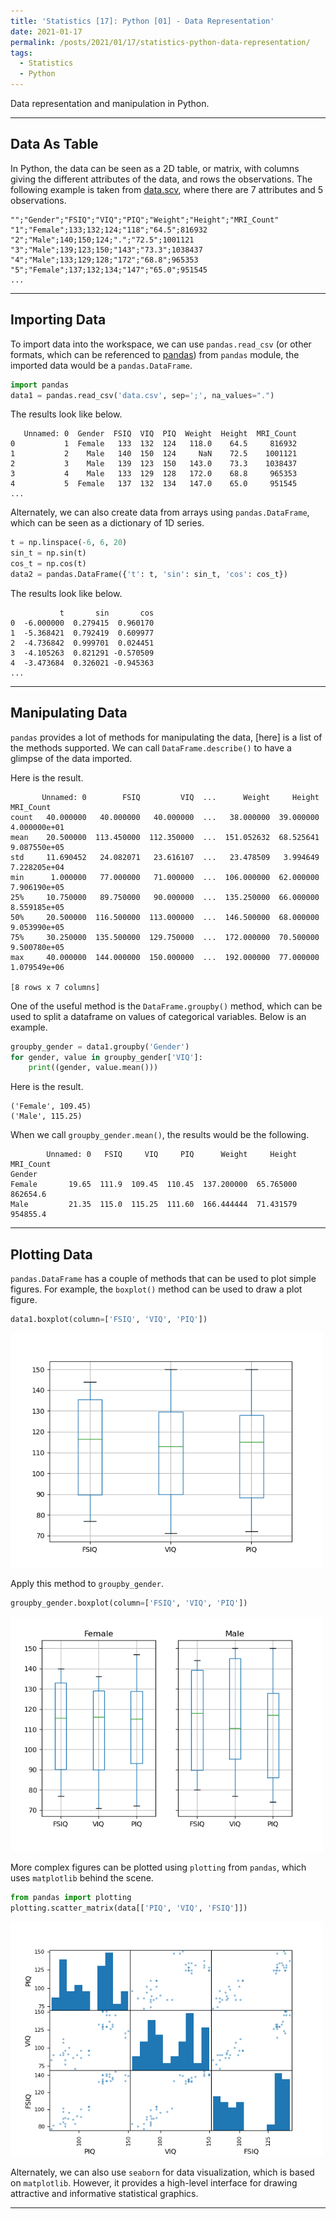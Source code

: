 ```yaml
---
title: 'Statistics [17]: Python [01] - Data Representation'
date: 2021-01-17
permalink: /posts/2021/01/17/statistics-python-data-representation/
tags:
  - Statistics
  - Python
---
```


Data representation and manipulation in Python.

---
## Data As Table
In Python, the data can be seen as a 2D table, or matrix, with columns giving the different attributes of the data, and rows the observations. The following example is taken from [data.scv](https://scipy-lectures.org/packages/statistics/index.html), where there are 7 attributes and 5 observations.

```
"";"Gender";"FSIQ";"VIQ";"PIQ";"Weight";"Height";"MRI_Count"
"1";"Female";133;132;124;"118";"64.5";816932
"2";"Male";140;150;124;".";"72.5";1001121
"3";"Male";139;123;150;"143";"73.3";1038437
"4";"Male";133;129;128;"172";"68.8";965353
"5";"Female";137;132;134;"147";"65.0";951545
...
```

---
## Importing Data
To import data into the workspace, we can use `pandas.read_csv` (or other formats, which can be referenced to [pandas](https://pandas.pydata.org/docs/reference/index.html)) from `pandas` module, the imported data would be a `pandas.DataFrame`.

```python
import pandas
data1 = pandas.read_csv('data.csv', sep=';', na_values=".")
```

The results look like below.

```
   Unnamed: 0  Gender  FSIQ  VIQ  PIQ  Weight  Height  MRI_Count
0           1  Female   133  132  124   118.0    64.5     816932
1           2    Male   140  150  124     NaN    72.5    1001121
2           3    Male   139  123  150   143.0    73.3    1038437
3           4    Male   133  129  128   172.0    68.8     965353
4           5  Female   137  132  134   147.0    65.0     951545
...
```

Alternately, we can also create data from arrays using `pandas.DataFrame`, which can be seen as a dictionary of 1D series. 

```python
t = np.linspace(-6, 6, 20)
sin_t = np.sin(t)
cos_t = np.cos(t)
data2 = pandas.DataFrame({'t': t, 'sin': sin_t, 'cos': cos_t})  
```

The results look like below.

```
           t       sin       cos
0  -6.000000  0.279415  0.960170
1  -5.368421  0.792419  0.609977
2  -4.736842  0.999701  0.024451
3  -4.105263  0.821291 -0.570509
4  -3.473684  0.326021 -0.945363
...
```

---
## Manipulating Data
`pandas` provides a lot of methods for manipulating the data, [here] is a list of the methods supported. We can call `DataFrame.describe()` to have a glimpse of the data imported.

Here is the result.

```
       Unnamed: 0        FSIQ         VIQ  ...      Weight     Height     MRI_Count
count   40.000000   40.000000   40.000000  ...   38.000000  39.000000  4.000000e+01
mean    20.500000  113.450000  112.350000  ...  151.052632  68.525641  9.087550e+05
std     11.690452   24.082071   23.616107  ...   23.478509   3.994649  7.228205e+04
min      1.000000   77.000000   71.000000  ...  106.000000  62.000000  7.906190e+05
25%     10.750000   89.750000   90.000000  ...  135.250000  66.000000  8.559185e+05
50%     20.500000  116.500000  113.000000  ...  146.500000  68.000000  9.053990e+05
75%     30.250000  135.500000  129.750000  ...  172.000000  70.500000  9.500780e+05
max     40.000000  144.000000  150.000000  ...  192.000000  77.000000  1.079549e+06

[8 rows x 7 columns]
```

One of the useful method is the `DataFrame.groupby()` method, which can be used to split a dataframe on values of categorical variables. Below is an example.

```python
groupby_gender = data1.groupby('Gender')
for gender, value in groupby_gender['VIQ']:
    print((gender, value.mean()))
```

Here is the result.

```
('Female', 109.45)
('Male', 115.25)
```

When we call `groupby_gender.mean()`, the results would be the following.

```
        Unnamed: 0   FSIQ     VIQ     PIQ      Weight     Height  MRI_Count
Gender                                                                     
Female       19.65  111.9  109.45  110.45  137.200000  65.765000   862654.6
Male         21.35  115.0  115.25  111.60  166.444444  71.431579   954855.4
```

---
## Plotting Data
`pandas.DataFrame` has a couple of methods that can be used to plot simple figures. For example, the `boxplot()` method can be used to draw a plot figure.

```python
data1.boxplot(column=['FSIQ', 'VIQ', 'PIQ'])
```
<img src="/images/statistics/box.png" alt="drawing" width="500"/>

Apply this method to `groupby_gender`. 
```python
groupby_gender.boxplot(column=['FSIQ', 'VIQ', 'PIQ'])
```
<img src="/images/statistics/box_gender.png" alt="drawing" width="500"/>

More complex figures can be plotted using `plotting` from `pandas`, which uses `matplotlib` behind the scene.

```python
from pandas import plotting
plotting.scatter_matrix(data[['PIQ', 'VIQ', 'FSIQ']])
```
<img src="/images/statistics/scatter.png" alt="drawing" width="500"/>

Alternately, we can also use `seaborn` for data visualization, which is based on `matplotlib`. However, it provides a high-level interface for drawing attractive and informative statistical graphics.

---

